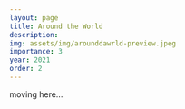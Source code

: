 ```yaml
---
layout: page
title: Around the World
description: 
img: assets/img/arounddawrld-preview.jpeg
importance: 3
year: 2021
order: 2
---
```


moving here...